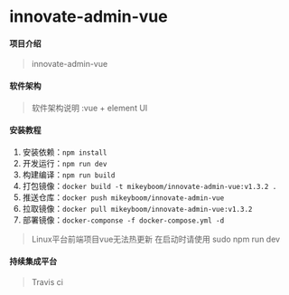 # innovate-admin-vue

#### 项目介绍
>innovate-admin-vue

#### 软件架构
>软件架构说明 :vue + element UI

#### 安装教程

1. 安装依赖：`npm install`
2. 开发运行：`npm run dev`
3. 构建编译：`npm run build`
3. 打包镜像：`docker build -t mikeyboom/innovate-admin-vue:v1.3.2 .`
4. 推送仓库：`docker push mikeyboom/innovate-admin-vue`
5. 拉取镜像：`docker pull mikeyboom/innovate-admin-vue:v1.3.2`
6. 部署镜像：`docker-componse -f docker-compose.yml -d`


>Linux平台前端项目vue无法热更新 在启动时请使用 sudo npm run dev


#### 持续集成平台
>Travis ci
